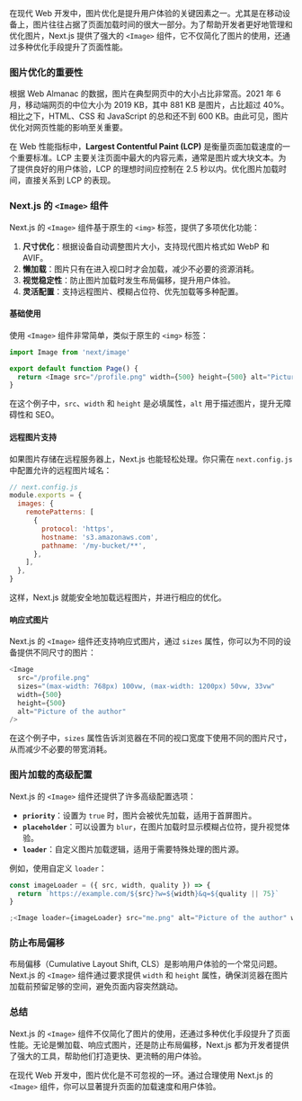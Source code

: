 在现代 Web 开发中，图片优化是提升用户体验的关键因素之一。尤其是在移动设备上，图片往往占据了页面加载时间的很大一部分。为了帮助开发者更好地管理和优化图片，Next.js 提供了强大的 `<Image>` 组件，它不仅简化了图片的使用，还通过多种优化手段提升了页面性能。

### 图片优化的重要性

根据 Web Almanac 的数据，图片在典型网页中的大小占比非常高。2021 年 6 月，移动端网页的中位大小为 2019 KB，其中 881 KB 是图片，占比超过 40%。相比之下，HTML、CSS 和 JavaScript 的总和还不到 600 KB。由此可见，图片优化对网页性能的影响至关重要。

在 Web 性能指标中，**Largest Contentful Paint (LCP)** 是衡量页面加载速度的一个重要标准。LCP 主要关注页面中最大的内容元素，通常是图片或大块文本。为了提供良好的用户体验，LCP 的理想时间应控制在 2.5 秒以内。优化图片加载时间，直接关系到 LCP 的表现。

### Next.js 的 `<Image>` 组件

Next.js 的 `<Image>` 组件基于原生的 `<img>` 标签，提供了多项优化功能：

1. **尺寸优化**：根据设备自动调整图片大小，支持现代图片格式如 WebP 和 AVIF。
2. **懒加载**：图片只有在进入视口时才会加载，减少不必要的资源消耗。
3. **视觉稳定性**：防止图片加载时发生布局偏移，提升用户体验。
4. **灵活配置**：支持远程图片、模糊占位符、优先加载等多种配置。

#### 基础使用

使用 `<Image>` 组件非常简单，类似于原生的 `<img>` 标签：

```javascript
import Image from 'next/image'

export default function Page() {
  return <Image src="/profile.png" width={500} height={500} alt="Picture of the author" />
}
```

在这个例子中，`src`、`width` 和 `height` 是必填属性，`alt` 用于描述图片，提升无障碍性和 SEO。

#### 远程图片支持

如果图片存储在远程服务器上，Next.js 也能轻松处理。你只需在 `next.config.js` 中配置允许的远程图片域名：

```javascript
// next.config.js
module.exports = {
  images: {
    remotePatterns: [
      {
        protocol: 'https',
        hostname: 's3.amazonaws.com',
        pathname: '/my-bucket/**',
      },
    ],
  },
}
```

这样，Next.js 就能安全地加载远程图片，并进行相应的优化。

#### 响应式图片

Next.js 的 `<Image>` 组件还支持响应式图片，通过 `sizes` 属性，你可以为不同的设备提供不同尺寸的图片：

```javascript
<Image
  src="/profile.png"
  sizes="(max-width: 768px) 100vw, (max-width: 1200px) 50vw, 33vw"
  width={500}
  height={500}
  alt="Picture of the author"
/>
```

在这个例子中，`sizes` 属性告诉浏览器在不同的视口宽度下使用不同的图片尺寸，从而减少不必要的带宽消耗。

### 图片加载的高级配置

Next.js 的 `<Image>` 组件还提供了许多高级配置选项：

- **`priority`**：设置为 `true` 时，图片会被优先加载，适用于首屏图片。
- **`placeholder`**：可以设置为 `blur`，在图片加载时显示模糊占位符，提升视觉体验。
- **`loader`**：自定义图片加载逻辑，适用于需要特殊处理的图片源。

例如，使用自定义 `loader`：

```javascript
const imageLoader = ({ src, width, quality }) => {
  return `https://example.com/${src}?w=${width}&q=${quality || 75}`
}

;<Image loader={imageLoader} src="me.png" alt="Picture of the author" width={500} height={500} />
```

### 防止布局偏移

布局偏移（Cumulative Layout Shift, CLS）是影响用户体验的一个常见问题。Next.js 的 `<Image>` 组件通过要求提供 `width` 和 `height` 属性，确保浏览器在图片加载前预留足够的空间，避免页面内容突然跳动。

### 总结

Next.js 的 `<Image>` 组件不仅简化了图片的使用，还通过多种优化手段提升了页面性能。无论是懒加载、响应式图片，还是防止布局偏移，Next.js 都为开发者提供了强大的工具，帮助他们打造更快、更流畅的用户体验。

在现代 Web 开发中，图片优化是不可忽视的一环。通过合理使用 Next.js 的 `<Image>` 组件，你可以显著提升页面的加载速度和用户体验。
